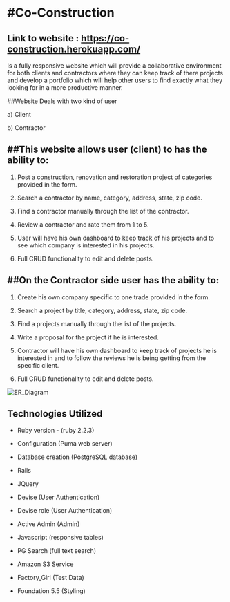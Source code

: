 #Co-Construction
===============

Link to website : https://co-construction.herokuapp.com/
--------------------------------------------------------

Is a fully responsive website which will provide a collaborative environment for both clients and
contractors where they can keep track of there projects and develop a portfolio which will help other
users to find exactly what they looking for in a more productive manner.

##Website Deals with two kind of user

a) Client

b) Contractor

##This website allows user (client) to has the ability to:
----------------------------------------------------------

1) Post a construction, renovation  and restoration project of categories provided in the form.

2) Search a contractor by name, category, address, state, zip code.

3) Find a contractor manually through the list of the contractor.

4) Review a contractor and rate them from 1 to 5.

5) User will have  his own dashboard to keep track of his projects and to see
   which company is interested in his projects.

6) Full CRUD functionality to edit and delete posts.

##On the Contractor side user has the ability to:
------------------------------------------------

1) Create his own company specific to one trade provided in the form.

2) Search a project by title, category, address, state, zip code.

3) Find a projects manually through the list of the projects.

4) Write a proposal for the project if he is interested.

5) Contractor will have his own dashboard to keep track of projects he is interested in
   and to follow the reviews he is being getting from the specific client.

6) Full CRUD functionality to edit and delete posts.

![ER_Diagram](http://gdurl.com/wh-H)

## Technologies Utilized

* Ruby version - (ruby 2.2.3)

* Configuration (Puma web server)

* Database creation (PostgreSQL database)

* Rails

* JQuery

* Devise (User Authentication)

* Devise role (User Authentication)

* Active Admin (Admin)

* Javascript (responsive tables)

* PG Search (full text search)

* Amazon S3 Service

* Factory_Girl (Test Data)

* Foundation 5.5 (Styling)
